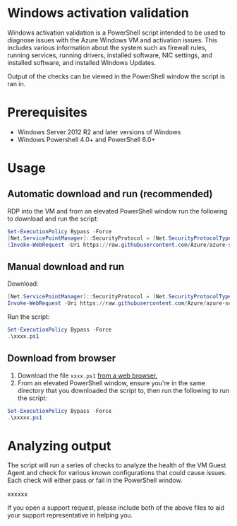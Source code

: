 # Windows activation validation

Windows activation validation is a PowerShell script intended to be used to diagnose issues with the Azure Windows VM and activation issues. This includes various information about the system such as firewall rules, running services, running drivers, installed software, NIC settings, and installed software, and installed Windows Updates.

Output of the checks can be viewed in the PowerShell window the script is ran in. 

# Prerequisites

 - Windows Server 2012 R2 and later versions of Windows
 - Windows Powershell 4.0+ and PowerShell 6.0+

# Usage

## Automatic download and run (recommended)
RDP into the VM and from an elevated PowerShell window run the following to download and run the script: 
```powershell
Set-ExecutionPolicy Bypass -Force
[Net.ServicePointManager]::SecurityProtocol = [Net.SecurityProtocolType]::Tls12
(Invoke-WebRequest -Uri https://raw.githubusercontent.com/Azure/azure-support-scripts/master/xxxx.ps1 -OutFile vmassist.ps1) | .\vmassist.ps1
```

## Manual download and run
Download:
```powershell
[Net.ServicePointManager]::SecurityProtocol = [Net.SecurityProtocolType]::Tls12
Invoke-WebRequest -Uri https://raw.githubusercontent.com/Azure/azure-support-scripts/master/xxxx.ps1 -OutFile vmassist.ps1
```
Run the script:
```powershell
Set-ExecutionPolicy Bypass -Force
.\xxxx.ps1
```
## Download from browser
 1. Download the file ```xxxx.ps1``` [from a web browser.](https://github.com/Azure/azure-support-scripts/blob/master/xxxxx.ps1)
 1. From an elevated PowerShell window, ensure you're in the same directory that you downloaded the script to, then run the following to run the script:
 ```powershell
Set-ExecutionPolicy Bypass -Force
.\xxxxx.ps1
```

# Analyzing output

The script will run a series of checks to analyze the health of the VM Guest Agent and check for various known configurations that could cause issues. Each check will either pass or fail in the PowerShell window. 

xxxxxx

If you open a support request, please include both of the above files to aid your support representative in helping you.
